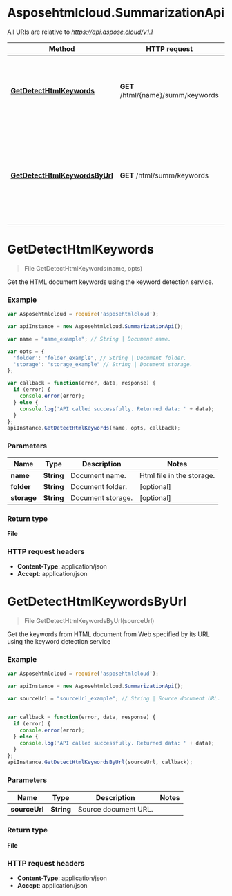 # Asposehtmlcloud.SummarizationApi

All URIs are relative to *https://api.aspose.cloud/v1.1*

Method | HTTP request | Description
------------- | ------------- | -------------
[**GetDetectHtmlKeywords**](SummarizationApi.md#GetDetectHtmlKeywords) | **GET** /html/{name}/summ/keywords | Get the HTML document keywords using the keyword detection service.
[**GetDetectHtmlKeywordsByUrl**](SummarizationApi.md#GetDetectHtmlKeywordsByUrl) | **GET** /html/summ/keywords | Get the keywords from HTML document from Web specified by its URL using the keyword detection service


<a name="GetDetectHtmlKeywords"></a>
# **GetDetectHtmlKeywords**
> File GetDetectHtmlKeywords(name, opts)

Get the HTML document keywords using the keyword detection service.

### Example
```javascript
var Asposehtmlcloud = require('asposehtmlcloud');

var apiInstance = new Asposehtmlcloud.SummarizationApi();

var name = "name_example"; // String | Document name.

var opts = { 
  'folder': "folder_example", // String | Document folder.
  'storage': "storage_example" // String | Document storage.
};

var callback = function(error, data, response) {
  if (error) {
    console.error(error);
  } else {
    console.log('API called successfully. Returned data: ' + data);
  }
};
apiInstance.GetDetectHtmlKeywords(name, opts, callback);
```

### Parameters

Name | Type | Description  | Notes
------------- | ------------- | ------------- | -------------
 **name** | **String**| Document name. | Html file in the storage.
 **folder** | **String**| Document folder. | [optional] 
 **storage** | **String**| Document storage. | [optional] 

### Return type

**File**

### HTTP request headers

 - **Content-Type**: application/json
 - **Accept**: application/json

<a name="GetDetectHtmlKeywordsByUrl"></a>
# **GetDetectHtmlKeywordsByUrl**
> File GetDetectHtmlKeywordsByUrl(sourceUrl)

Get the keywords from HTML document from Web specified by its URL using the keyword detection service

### Example
```javascript
var Asposehtmlcloud = require('asposehtmlcloud');

var apiInstance = new Asposehtmlcloud.SummarizationApi();

var sourceUrl = "sourceUrl_example"; // String | Source document URL.


var callback = function(error, data, response) {
  if (error) {
    console.error(error);
  } else {
    console.log('API called successfully. Returned data: ' + data);
  }
};
apiInstance.GetDetectHtmlKeywordsByUrl(sourceUrl, callback);
```

### Parameters

Name | Type | Description  | Notes
------------- | ------------- | ------------- | -------------
 **sourceUrl** | **String**| Source document URL. | 

### Return type

**File**

### HTTP request headers

 - **Content-Type**: application/json
 - **Accept**: application/json

